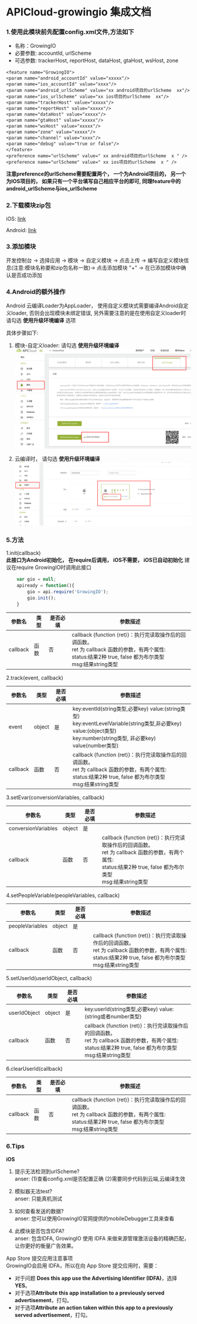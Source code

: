 # APICloud-growingio 集成文档
### 1.使用此模块前先配置config.xml文件,方法如下
- 名称：GrowingIO
- 必要参数: accountId, urlScheme
- 可选参数: trackerHost, reportHost, dataHost, gtaHost, wsHost, zone


```
<feature name="GrowingIO">
<param name="android_accountId" value="xxxxx"/>
<param name="ios_accountId" value="xxxx"/>
<param name="android_urlScheme" value="xx android项目的urlScheme  xx"/>
<param name="ios_urlScheme" value="xx ios项目的urlScheme  xx"/>
<param name="trackerHost" value="xxxxx"/>
<param name="reportHost" value="xxxxx"/>
<param name="dataHost" value="xxxxx"/>
<param name="gtaHost" value="xxxxx"/>
<param name="wsHost" value="xxxxx"/>
<param name="zone" value="xxxxx"/>
<param name="channel" value="xxxx"/>
<param name="debug" value="true or false"/>
</feature>
<preference name="urlScheme" value=" xx android项目的urlScheme  x " />
<preference name="urlScheme" value=" xx ios项目的urlScheme  x " />
```

**注意preference的urlScheme需要配置两个， 一个为Android项目的， 另一个为IOS项目的， 如果只有一个平台填写自己相应平台的即可, 同理feature中的android_urlScheme与ios_urlScheme**

### 2.下载模块zip包
iOS: [link](http://note.youdao.com/)

Android: [link](android/GrowingIO.zip)

### 3.添加模块
开发控制台 -> 选择应用 -> 模块 -> 自定义模块 -> 点击上传 -> 编写自定义模块信息(注意:模块名称要和zip包名称一致)-> 点击添加模块 "+" -> 在已添加模块中确认是否成功添加

### 4.Android的额外操作
Android 云编译Loader为AppLoader， 使用自定义模块式需要编译Android自定义loader, 否则会出现模块未绑定错误, 另外需要注意的是在使用自定义loader时 请勾选 **使用升级环境编译** 选项

具体步骤如下: 
1. 模块-自定义loader: 请勾选 **使用升级环境编译**
   ![](img/custom_loader.png)
   
2. 云编译时， 请勾选 **使用升级环境编译**
   ![](img/cloud_compile.png)
   

### 5.方法
1.init(callback)  
**此接口为Android初始化， 在require后调用， iOS不需要， iOS已自动初始化**
建议在require GrowingIO时调用此接口

```js
    var gio = null;
	apiready = function(){
	    gio = api.require('GrowingIO');
	    gio.init();
	}
```

| 参数名 | 类型 | 是否必填 | 参数描述 |
|-----|-----|-----|----|
| callback | 函数 | 否 | callback {function (ret)}：执行完读取操作后的回调函数。<br>ret 为 callback 函数的参数，有两个属性:<br>status:结果2种 true, false 都为布尔类型 <br>msg:结果string类型 |

2.track(event, callback)

| 参数名 | 类型 | 是否必填 | 参数描述 |
|-----|-----|-----|----|
| event | object | 是 | key:eventId(string类型,必要key) value:(string类型) <br>key:eventLevelVariable(string类型,非必要key) value:(object类型) <br>key:number(string类型, 非必要key) value(number类型) |
| callback | 函数 | 否 | callback {function (ret)}：执行完读取操作后的回调函数。<br>ret 为 callback 函数的参数，有两个属性:<br>status:结果2种 true, false 都为布尔类型 <br>msg:结果string类型 |

3.setEvar(conversionVariables, callback)

| 参数名 | 类型 | 是否必填 | 参数描述 |
|-----|-----|-----|----|
| conversionVariables | object | 是 |  |
| callback | 函数 | 否 | callback {function (ret)}：执行完读取操作后的回调函数。<br>ret 为 callback 函数的参数，有两个属性:<br>status:结果2种 true, false 都为布尔类型 <br>msg:结果string类型 |

4.setPeopleVariable(peopleVariables, callback)

| 参数名 | 类型 | 是否必填 | 参数描述 |
|-----|-----|-----|----|
| peopleVariables | object | 是 |  |
| callback | 函数 | 否 | callback {function (ret)}：执行完读取操作后的回调函数。<br>ret 为 callback 函数的参数，有两个属性:<br>status:结果2种 true, false 都为布尔类型 <br>msg:结果string类型 |

5.setUserId(userIdObject, callback)

| 参数名 | 类型 | 是否必填 | 参数描述 |
|-----|-----|-----|----|
| userIdObject | object | 是 | key:userId(string类型,必要key) value:(string或者number类型) |
| callback | 函数 | 否 | callback {function (ret)}：执行完读取操作后的回调函数。<br>ret 为 callback 函数的参数，有两个属性:<br>status:结果2种 true, false 都为布尔类型 <br>msg:结果string类型 |

6.clearUserId(callback)

| 参数名 | 类型 | 是否必填 | 参数描述 |
|-----|-----|-----|----|
| callback | 函数 | 否 | callback {function (ret)}：执行完读取操作后的回调函数。<br>ret 为 callback 函数的参数，有两个属性:<br>status:结果2种 true, false 都为布尔类型 <br>msg:结果string类型 |

### 6.Tips
**iOS**  
1. 提示无法检测到urlScheme?  
anser: (1)查看config.xml是否配置正确 (2)需要同步代码到云端,云编译生效

2. 模拟器无法test?  
anser: 只能真机测试

3. 如何查看发送的数据?  
anser: 您可以使用GrowingIO官网提供的mobileDebugger工具来查看

4. 此模块是否包含IDFA?  
anser: 包含IDFA, GrowingIO 使用 IDFA 来做来源管理激活设备的精确匹配，让你更好的衡量广告效果。  

App Store 提交应用注意事项  
GrowingIO会启用 IDFA，所以在向 App Store 提交应用时，需要：
- 对于问题 **Does this app use the Advertising Identifier (IDFA)**，选择 **YES**。
- 对于选项**Attribute this app installation to a previously served advertisement**，打勾。
- 对于选项**Attribute an action taken within this app to a previously served advertisement**，打勾。
